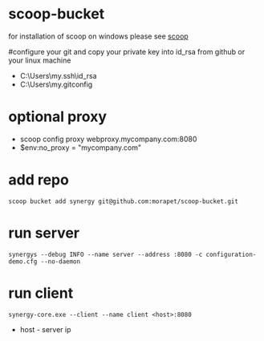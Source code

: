 # scoop-bucket

for installation of scoop on windows please see [scoop](https://scoop.sh/)
 
#configure your git and copy your private key into id_rsa from github or your linux machine

* C:\Users\my\.ssh\id_rsa
* C:\Users\my\.gitconfig

# optional proxy 
* scoop config proxy webproxy.mycompany.com:8080
* $env:no_proxy = "mycompany.com"

# add repo
```
scoop bucket add synergy git@github.com:morapet/scoop-bucket.git
```
# run server
```
synergys --debug INFO --name server --address :8080 -c configuration-demo.cfg --no-daemon
```
# run client
```
synergy-core.exe --client --name client <host>:8080
```
* host - server ip
